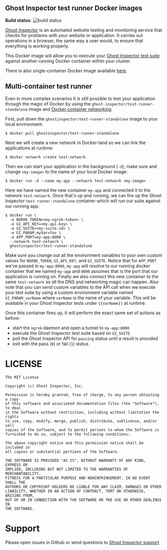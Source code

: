 Ghost Inspector test runner Docker images
-----------------------------------------

**Build status**: ![build status](https://circleci.com/gh/ghost-inspector/docker-test-runner/tree/master.svg?style=shield&circle-token=245dca7e57995c5746b1fdb43ed8d645a6c8aa81)

[Ghost Inspector](https://ghostinspector.com/docs/getting-started/) is an automated website testing
and monitoring service that checks for problems with your website or
application. It carries out operations in a browser, the same way a user would,
to ensure that everything is working properly.

This Docker image will allow you to execute your [Ghost Inspector test suite](https://ghostinspector.com/docs/getting-started/)
against another running Docker container within your cluster.

There is also single-container Docker image available
[here](https://hub.docker.com/r/ghostinspector/test-runner-node/).

Multi-container test runner
---------------------------
Even in more complex scenarios it is still possible to test your application
through the magic of Docker by using the 
`ghost-inspector/test-runner-standalone` image and
[Docker container networking](https://docs.docker.com/v17.09/engine/userguide/networking/).

First, pull down the `ghostinspector/test-runner-standalone` image to your
local environment:

```
$ docker pull ghostinspector/test-runner-standalone
```

Next we will create a new network in Docker-land so we can link the applications
at runtime:

```
$ docker network create test-network
```

Then we can start your application in the background (`-d`), make sure and
change `<my-image>` to the name of your local Docker image:

```
$ docker run -d --name my-app --network test-network <my-image>
```

Here we have named the new container `my-app` and connected it to the network
`test-network`. Once that's up and running, we can fire up the Ghost Inspector 
`test-runner-standalone` container which will run our suite against our running
app:

```
$ docker run \
  -e NGROK_TOKEN=<my-ngrok-token> \
  -e GI_API_KEY=<my-api-key> \
  -e GI_SUITE=<my-suite-id> \
  -e GI_PARAM_myVar=foo \
  -e APP_PORT=my-app:8000 \
  --network test-network \
  ghostinspector/test-runner-standalone
```

Make sure you change out all the environment variables to your own custom
values for `NGROK_TOKEN`, `GI_API_KEY`, and `GI_SUITE`. Notice that for
`APP_PORT` we've passed in `my-app:8000`, `my-app` will resolve to our running
docker container that we named `my-app` and `8000` assumes that is the port
that our application is running on. Finally we also connect this new container
to the same `test-network` so all the DNS and networking magic can happen. Also
note that you can send custom variables to the API call when we execute your
test suite by using a custom environment variable named `GI_PARAM_varName`
where `varName` is the name of your variable. This will be available in your
Ghost Inspector tests under `{{varName}}` at runtime.

Once this container fires up, it will perform the exact same set of actions as
before:

 * start the `ngrok` daemon and open a tunnel to `my-app:8000`
 * execute the Ghost Inspector test suite based on `GI_SUITE`
 * poll the Ghost Inspector API for `passing` status until a result is provided
 * exit with the pass (`0`) or fail (`1`) status

LICENSE
=======
```
The MIT License

Copyright (c) Ghost Inspector, Inc.

Permission is hereby granted, free of charge, to any person obtaining a copy
of this software and associated documentation files (the "Software"), to deal
in the Software without restriction, including without limitation the rights
to use, copy, modify, merge, publish, distribute, sublicense, and/or sell
copies of the Software, and to permit persons to whom the Software is
furnished to do so, subject to the following conditions:

The above copyright notice and this permission notice shall be included in
all copies or substantial portions of the Software.

THE SOFTWARE IS PROVIDED "AS IS", WITHOUT WARRANTY OF ANY KIND, EXPRESS OR
IMPLIED, INCLUDING BUT NOT LIMITED TO THE WARRANTIES OF MERCHANTABILITY,
FITNESS FOR A PARTICULAR PURPOSE AND NONINFRINGEMENT. IN NO EVENT SHALL THE
AUTHORS OR COPYRIGHT HOLDERS BE LIABLE FOR ANY CLAIM, DAMAGES OR OTHER
LIABILITY, WHETHER IN AN ACTION OF CONTRACT, TORT OR OTHERWISE, ARISING FROM,
OUT OF OR IN CONNECTION WITH THE SOFTWARE OR THE USE OR OTHER DEALINGS IN
THE SOFTWARE.
```

Support
=======
Please open issues in Github or send questions to [Ghost Inspector support](https://ghostinspector.com/support/)